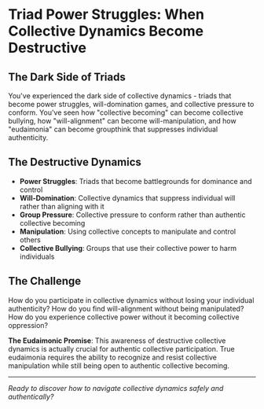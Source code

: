 # Triad Power Struggles: When Collective Dynamics Become Destructive

## The Dark Side of Triads
You've experienced the dark side of collective dynamics - triads that become power struggles, will-domination games, and collective pressure to conform. You've seen how "collective becoming" can become collective bullying, how "will-alignment" can become will-manipulation, and how "eudaimonia" can become groupthink that suppresses individual authenticity.

## The Destructive Dynamics
- **Power Struggles**: Triads that become battlegrounds for dominance and control
- **Will-Domination**: Collective dynamics that suppress individual will rather than aligning with it
- **Group Pressure**: Collective pressure to conform rather than authentic collective becoming
- **Manipulation**: Using collective concepts to manipulate and control others
- **Collective Bullying**: Groups that use their collective power to harm individuals

## The Challenge
How do you participate in collective dynamics without losing your individual authenticity? How do you find will-alignment without being manipulated? How do you experience collective power without it becoming collective oppression?

**The Eudaimonic Promise**: This awareness of destructive collective dynamics is actually crucial for authentic collective participation. True eudaimonia requires the ability to recognize and resist collective manipulation while still being open to authentic collective becoming.

---

*Ready to discover how to navigate collective dynamics safely and authentically?*
